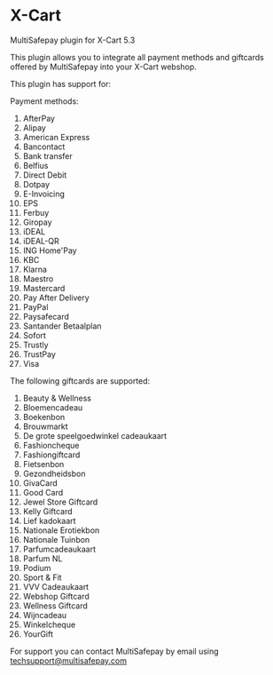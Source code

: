 # X-Cart
MultiSafepay plugin for X-Cart 5.3

This plugin allows you to integrate all payment methods and giftcards offered by MultiSafepay into your X-Cart webshop.

This plugin has support for:

Payment methods:

1. AfterPay
2. Alipay
3. American Express
4. Bancontact
5. Bank transfer
6. Belfius
7. Direct Debit
8. Dotpay
9. E-Invoicing
10. EPS
11. Ferbuy
12. Giropay
13. iDEAL
14. iDEAL-QR
15. ING Home'Pay
16. KBC
17. Klarna
18. Maestro
19. Mastercard
20. Pay After Delivery
21. PayPal
22. Paysafecard
23. Santander Betaalplan
24. Sofort
25. Trustly
26. TrustPay
27. Visa

The following giftcards are supported:

1. Beauty & Wellness
2. Bloemencadeau
3. Boekenbon
4. Brouwmarkt
5. De grote speelgoedwinkel cadeaukaart
6. Fashioncheque
7. Fashiongiftcard
8. Fietsenbon
9. Gezondheidsbon
10. GivaCard
11. Good Card
12. Jewel Store Giftcard
13. Kelly Giftcard
14. Lief kadokaart
15. Nationale Erotiekbon
16. Nationale Tuinbon
17. Parfumcadeaukaart
18. Parfum NL
19. Podium
20. Sport & Fit
21. VVV Cadeaukaart
22. Webshop Giftcard
23. Wellness Giftcard
24. Wijncadeau
25. Winkelcheque
26. YourGift

For support you can contact MultiSafepay by email using <techsupport@multisafepay.com>